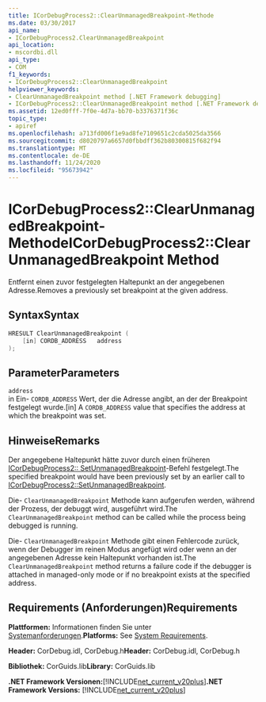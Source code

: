 ```yaml
---
title: ICorDebugProcess2::ClearUnmanagedBreakpoint-Methode
ms.date: 03/30/2017
api_name:
- ICorDebugProcess2.ClearUnmanagedBreakpoint
api_location:
- mscordbi.dll
api_type:
- COM
f1_keywords:
- ICorDebugProcess2::ClearUnmanagedBreakpoint
helpviewer_keywords:
- ClearUnmanagedBreakpoint method [.NET Framework debugging]
- ICorDebugProcess2::ClearUnmanagedBreakpoint method [.NET Framework debugging]
ms.assetid: 12ed0fff-7f0e-4d7a-bb70-b3376371f36c
topic_type:
- apiref
ms.openlocfilehash: a713fd006f1e9ad8fe7109651c2cda5025da3566
ms.sourcegitcommit: d8020797a6657d0fbbdff362b80300815f682f94
ms.translationtype: MT
ms.contentlocale: de-DE
ms.lasthandoff: 11/24/2020
ms.locfileid: "95673942"
---
```

# <a name="icordebugprocess2clearunmanagedbreakpoint-method"></a><span data-ttu-id="bd511-102">ICorDebugProcess2::ClearUnmanagedBreakpoint-Methode</span><span class="sxs-lookup"><span data-stu-id="bd511-102">ICorDebugProcess2::ClearUnmanagedBreakpoint Method</span></span>

<span data-ttu-id="bd511-103">Entfernt einen zuvor festgelegten Haltepunkt an der angegebenen Adresse.</span><span class="sxs-lookup"><span data-stu-id="bd511-103">Removes a previously set breakpoint at the given address.</span></span>  
  
## <a name="syntax"></a><span data-ttu-id="bd511-104">Syntax</span><span class="sxs-lookup"><span data-stu-id="bd511-104">Syntax</span></span>  
  
```cpp  
HRESULT ClearUnmanagedBreakpoint (  
    [in] CORDB_ADDRESS   address  
);  
```  
  
## <a name="parameters"></a><span data-ttu-id="bd511-105">Parameter</span><span class="sxs-lookup"><span data-stu-id="bd511-105">Parameters</span></span>  

 `address`  
 <span data-ttu-id="bd511-106">in Ein- `CORDB_ADDRESS` Wert, der die Adresse angibt, an der der Breakpoint festgelegt wurde.</span><span class="sxs-lookup"><span data-stu-id="bd511-106">[in] A `CORDB_ADDRESS` value that specifies the address at which the breakpoint was set.</span></span>  
  
## <a name="remarks"></a><span data-ttu-id="bd511-107">Hinweise</span><span class="sxs-lookup"><span data-stu-id="bd511-107">Remarks</span></span>  

 <span data-ttu-id="bd511-108">Der angegebene Haltepunkt hätte zuvor durch einen früheren [ICorDebugProcess2:: SetUnmanagedBreakpoint](icordebugprocess2-setunmanagedbreakpoint-method.md)-Befehl festgelegt.</span><span class="sxs-lookup"><span data-stu-id="bd511-108">The specified breakpoint would have been previously set by an earlier call to [ICorDebugProcess2::SetUnmanagedBreakpoint](icordebugprocess2-setunmanagedbreakpoint-method.md).</span></span>  
  
 <span data-ttu-id="bd511-109">Die- `ClearUnmanagedBreakpoint` Methode kann aufgerufen werden, während der Prozess, der debuggt wird, ausgeführt wird.</span><span class="sxs-lookup"><span data-stu-id="bd511-109">The `ClearUnmanagedBreakpoint` method can be called while the process being debugged is running.</span></span>  
  
 <span data-ttu-id="bd511-110">Die- `ClearUnmanagedBreakpoint` Methode gibt einen Fehlercode zurück, wenn der Debugger im reinen Modus angefügt wird oder wenn an der angegebenen Adresse kein Haltepunkt vorhanden ist.</span><span class="sxs-lookup"><span data-stu-id="bd511-110">The `ClearUnmanagedBreakpoint` method returns a failure code if the debugger is attached in managed-only mode or if no breakpoint exists at the specified address.</span></span>  
  
## <a name="requirements"></a><span data-ttu-id="bd511-111">Requirements (Anforderungen)</span><span class="sxs-lookup"><span data-stu-id="bd511-111">Requirements</span></span>  

 <span data-ttu-id="bd511-112">**Plattformen:** Informationen finden Sie unter [Systemanforderungen](../../get-started/system-requirements.md).</span><span class="sxs-lookup"><span data-stu-id="bd511-112">**Platforms:** See [System Requirements](../../get-started/system-requirements.md).</span></span>  
  
 <span data-ttu-id="bd511-113">**Header:** CorDebug.idl, CorDebug.h</span><span class="sxs-lookup"><span data-stu-id="bd511-113">**Header:** CorDebug.idl, CorDebug.h</span></span>  
  
 <span data-ttu-id="bd511-114">**Bibliothek:** CorGuids.lib</span><span class="sxs-lookup"><span data-stu-id="bd511-114">**Library:** CorGuids.lib</span></span>  
  
 <span data-ttu-id="bd511-115">**.NET Framework Versionen:**[!INCLUDE[net_current_v20plus](../../../../includes/net-current-v20plus-md.md)]</span><span class="sxs-lookup"><span data-stu-id="bd511-115">**.NET Framework Versions:** [!INCLUDE[net_current_v20plus](../../../../includes/net-current-v20plus-md.md)]</span></span>
